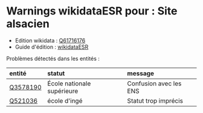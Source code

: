 Warnings wikidataESR pour : Site alsacien
================

- Edition wikidata : [Q61716176](https://www.wikidata.org/wiki/Q61716176)
- Guide d'édition : [wikidataESR](https://github.com/cpesr/wikidataESR/)



Problèmes détectés dans les entités :

|entité                                             |statut                     |message                |
|:--------------------------------------------------|:--------------------------|:----------------------|
|[Q3578190](https://www.wikidata.org/wiki/Q3578190) |École nationale supérieure |Confusion avec les ENS |
|[Q521036](https://www.wikidata.org/wiki/Q521036)   |école d'ingé               |Statut trop imprécis   |
